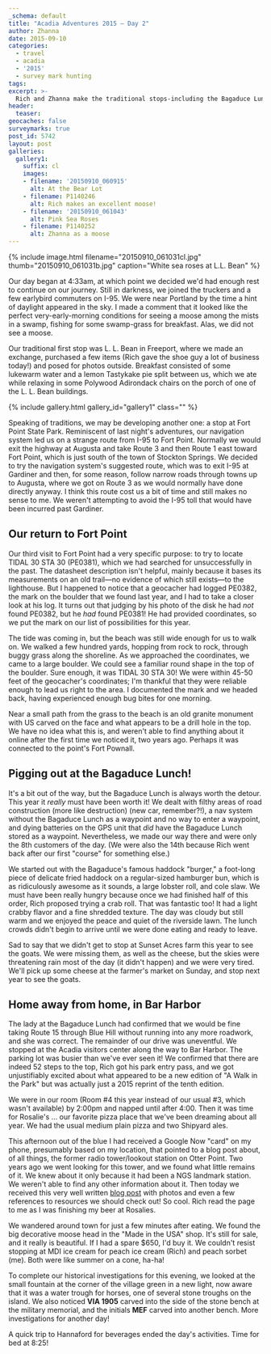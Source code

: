 ```yaml
---
_schema: default
title: "Acadia Adventures 2015 – Day 2"
author: Zhanna
date: 2015-09-10
categories:
  - travel
  - acadia
  - '2015'
  - survey mark hunting
tags:
excerpt: >-
  Rich and Zhanna make the traditional stops-including the Bagaduce Lunch!-along the way to Bar Harbor.
header:
  teaser:
geocaches: false
surveymarks: true
post_id: 5742
layout: post 
galleries:
  gallery1:
    suffix: cl
    images:
    - filename: '20150910_060915'
      alt: At the Bear Lot
    - filename: P1140246
      alt: Rich makes an excellent moose! 
    - filename: '20150910_061043'
      alt: Pink Sea Roses
    - filename: P1140252
      alt: Zhanna as a moose                      
---
```


{% include image.html filename="20150910_061031cl.jpg" thumb="20150910_061031b.jpg" caption="White sea roses at L.L. Bean" %}

Our day began at 4:33am, at which point we decided we'd had enough rest to continue on our journey. Still in darkness, we joined the truckers and a few earlybird commuters on I-95. We were near Portland by the time a hint of daylight appeared in the sky. I made a comment that it looked like the perfect very-early-morning conditions for seeing a moose among the mists in a swamp, fishing for some swamp-grass for breakfast. Alas, we did not see a moose.

Our traditional first stop was L. L. Bean in Freeport, where we made an exchange, purchased a few items (Rich gave the shoe guy a lot of business today!) and posed for photos outside. Breakfast consisted of some lukewarm water and a lemon Tastykake pie split between us, which we ate while relaxing in some Polywood Adirondack chairs on the porch of one of the L. L. Bean buildings. 

{% include gallery.html gallery_id="gallery1" class="" %}

Speaking of traditions, we may be developing another one: a stop at Fort Point State Park. Reminiscent of last night's adventures, our navigation system led us on a strange route from I-95 to Fort Point. Normally we would exit the highway at Augusta and take Route 3 and then Route 1 east toward Fort Point, which is just south of the town of Stockton Springs. We decided to try the navigation system's suggested route, which was to exit I-95 at Gardiner and then, for some reason, follow narrow roads through towns up to Augusta, where we got on Route 3 as we would normally have done directly anyway. I think this route cost us a bit of time and still makes no sense to me. We weren't attempting to avoid the I-95 toll that would have been incurred past Gardiner.

## Our return to Fort Point

Our third visit to Fort Point had a very specific purpose: to try to locate TIDAL 30 STA 30 (PE0381), which we had searched for unsuccessfully in the past. The datasheet description isn't helpful, mainly because it bases its measurements on an old trail—no evidence of which still exists—to the lighthouse. But I happened to notice that a geocacher had logged PE0382, the mark on the boulder that we found last year, and I had to take a closer look at his log. It turns out that judging by his photo of the disk he had _not_ found PE0382, but he _had_ found PE0381! He had provided coordinates, so we put the mark on our list of possibilities for this year.

The tide was coming in, but the beach was still wide enough for us to walk on. We walked a few hundred yards, hopping from rock to rock, through buggy grass along the shoreline. As we approached the coordinates, we came to a large boulder. We could see a familiar round shape in the top of the boulder. Sure enough, it was TIDAL 30 STA 30! We were within 45-50 feet of the geocacher's coordinates; I'm thankful that they were reliable enough to lead us right to the area. I documented the mark and we headed back, having experienced enough bug bites for one morning. 

Near a small path from the grass to the beach is an old granite monument with US carved on the face and what appears to be a drill hole in the top. We have no idea what this is, and weren't able to find anything about it online after the first time we noticed it, two years ago. Perhaps it was connected to the point's Fort Pownall.

## Pigging out at the Bagaduce Lunch!

It's a bit out of the way, but the Bagaduce Lunch is always worth the detour. This year it _really_ must have been worth it! We dealt with filthy areas of road construction (more like destruction) (new car, remember?!), a nav system without the Bagaduce Lunch as a waypoint and no way to enter a waypoint, and dying batteries on the GPS unit that _did_ have the Bagaduce Lunch stored as a waypoint. Nevertheless, we made our way there and were only the 8th customers of the day. (We were also the 14th because Rich went back after our first "course" for something else.) 

We started out with the Bagaduce's famous haddock "burger," a foot-long piece of delicate fried haddock on a regular-sized hamburger bun, which is as ridiculously awesome as it sounds, a large lobster roll, and cole slaw. We must have been really hungry because once we had finished half of this order, Rich proposed trying a crab roll. That was fantastic too! It had a light crabby flavor and a fine shredded texture. The day was cloudy but still warm and we enjoyed the peace and quiet of the riverside lawn. The lunch crowds didn't begin to arrive until we were done eating and ready to leave.

Sad to say that we didn't get to stop at Sunset Acres farm this year to see the goats. We were missing them, as well as the cheese, but the skies were threatening rain most of the day (it didn't happen) and we were very tired. We'll pick up some cheese at the farmer's market on Sunday, and stop next year to see the goats.

## Home away from home, in Bar Harbor

The lady at the Bagaduce Lunch had confirmed that we would be fine taking Route 15 through Blue Hill without running into any more roadwork, and she was correct. The remainder of our drive was uneventful. We stopped at the Acadia visitors center along the way to Bar Harbor. The parking lot was busier than we've ever seen it! We confirmed that there are indeed 52 steps to the top, Rich got his park entry pass, and we got unjustifiably excited about what appeared to be a new edition of "A Walk in the Park" but was actually just a 2015 reprint of the tenth edition.

We were in our room (Room #4 this year instead of our usual #3, which wasn't available) by 2:00pm and napped until after 4:00. Then it was time for Rosalie's ... our favorite pizza place that we've been dreaming about all year. We had the usual medium plain pizza and two Shipyard ales. 

This afternoon out of the blue I had received a Google Now "card" on my phone, presumably based on my location, that pointed to a blog post about, of all things, the former radio tower/lookout station on Otter Point. Two years ago we went looking for this tower, and we found what little remains of it. We knew about it only because it had been a NGS landmark station. We weren't able to find any other information about it. Then today we received this very well written [blog post](http://fromthecreek.com/blog/?p=1395) with photos and even a few references to resources we should check out! So cool. Rich read the page to me as I was finishing my beer at Rosalies.

We wandered around town for just a few minutes after eating. We found the big decorative moose head in the "Made in the USA" shop. It's still for sale, and it really is beautiful. If I had a spare $650, I'd buy it. We couldn't resist stopping at MDI ice cream for peach ice cream (Rich) and peach sorbet (me). Both were like summer on a cone, ha-ha! 

To complete our historical investigations for this evening, we looked at the small fountain at the corner of the village green in a new light, now aware that it was a water trough for horses, one of several stone troughs on the island. We also noticed **VIA 1905** carved into the side of the stone bench at the military memorial, and the initials **MEF** carved into another bench. More investigations for another day!

A quick trip to Hannaford for beverages ended the day's activities. Time for bed at 8:25!
